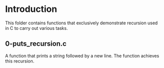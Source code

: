 # Introduction

This folder contains functions that exclusively demonstrate recursion used in C
to carry out various tasks.

## 0-puts_recursion.c

A function that prints a string followed by a new line. The function achieves
this recursion.
